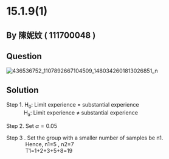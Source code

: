 # 15.1.9(1)

## By 陳妮妏 ( 111700048 )

## Question

![436536752_1107892667104509_1480342601813026851_n](https://github.com/HWTeng-Course/202402-Statistics/assets/162071863/628a52e6-d75d-4dca-85d0-b63dfc84e082)

## Solution

Step 1. H<sub>0</sub>: Limit experience = substantial experience  
&nbsp;&emsp;&emsp;&emsp;H<sub>a</sub>: Limit experience ≠ substantial experience

Step 2. Set  $\alpha=0.05$

Step 3 . Set the group with a smaller number of samples be n1.  
&nbsp;&nbsp;&emsp;&emsp;&emsp;Hence, n1=5 , n2=7  
&nbsp;&nbsp;&emsp;&emsp;&emsp;T1=1+2+3+5+8=19
